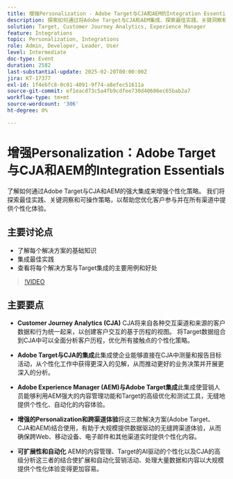 ```yaml
---
title: 增强Personalization - Adobe Target与CJA和AEM的Integration Essentials
description: 探索如何通过将Adobe Target与CJA和AEM集成、探索最佳实践、关键洞察和可操作策略来优化客户参与并在所有渠道中提供个性化体验，从而增强您的个性化策略。
solution: Target, Customer Journey Analytics, Experience Manager
feature: Integrations
topic: Personalization, Integrations
role: Admin, Developer, Leader, User
level: Intermediate
doc-type: Event
duration: 2582
last-substantial-update: 2025-02-20T00:00:00Z
jira: KT-17377
exl-id: 1f4ebfc8-0c01-4091-9f74-a8efec51611a
source-git-commit: ef1eacd73c5a4fb9cdfee730d40606ec65bab2a7
workflow-type: tm+mt
source-wordcount: '306'
ht-degree: 0%

---
```


# 增强Personalization：Adobe Target与CJA和AEM的Integration Essentials

了解如何通过Adobe Target与CJA和AEM的强大集成来增强个性化策略。 我们将探索最佳实践、关键洞察和可操作策略，以帮助您优化客户参与并在所有渠道中提供个性化体验。

## 主要讨论点

* 了解每个解决方案的基础知识
* 集成最佳实践
* 查看将每个解决方案与Target集成的主要用例和好处

>[!VIDEO](https://video.tv.adobe.com/v/3444456/?learn=on&enablevpops)

## 主要要点

* **Customer Journey Analytics (CJA)** CJA将来自各种交互渠道和来源的客户数据和行为统一起来，以创建客户交互的基于历程的视图。 将Target数据组合到CJA中可以全面分析客户历程，优化所有接触点的个性化策略。

* **Adobe Target与CJA的集成**&#x200B;此集成使企业能够直接在CJA中测量和报告目标活动，从个性化工作中获得更深入的见解，从而推动更好的业务决策并开展更深入的分析。

* **Adobe Experience Manager (AEM)与Adobe Target集成**&#x200B;此集成使营销人员能够利用AEM强大的内容管理功能和Target的高级优化和测试工具，无缝地提供个性化、自动化的内容体验。

* **增强的Personalization和跨渠道体验**&#x200B;将这三款解决方案(Adobe Target、CJA和AEM)结合使用，有助于大规模提供数据驱动的无缝跨渠道体验，从而确保跨Web、移动设备、电子邮件和其他渠道实时提供个性化内容。

* **可扩展性和自动化** AEM的内容管理、Target的AI驱动的个性化以及CJA的高级分析这三者的结合使扩展和自动化营销活动、处理大量数据和内容以大规模提供个性化体验变得更加容易。
